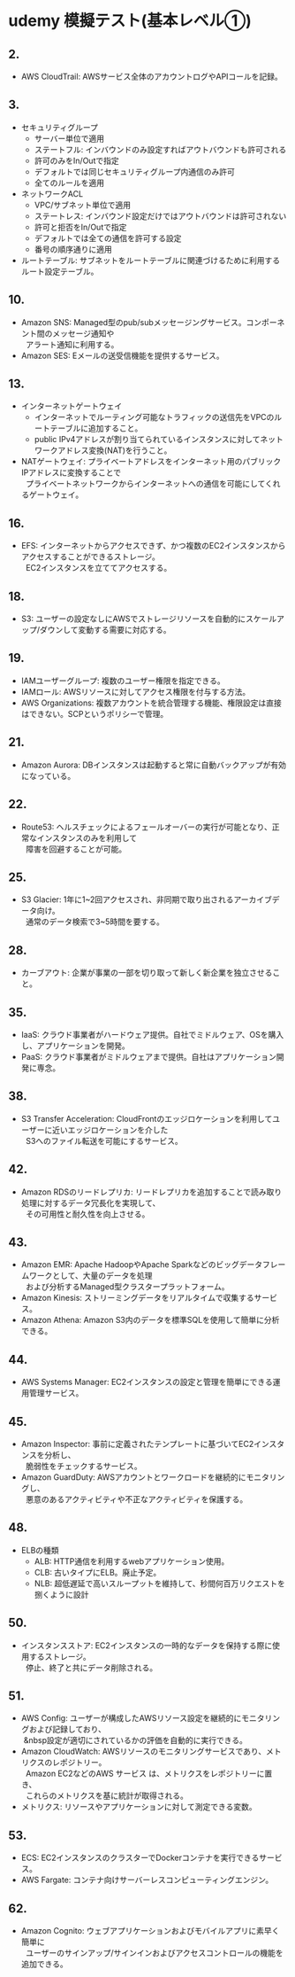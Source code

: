 # udemy 模擬テスト(基本レベル①)

## 2.
- AWS CloudTrail: AWSサービス全体のアカウントログやAPIコールを記録。

## 3.
- セキュリティグループ
    - サーバー単位で適用
    - ステートフル: インバウンドのみ設定すればアウトバウンドも許可される
    - 許可のみをIn/Outで指定
    - デフォルトでは同じセキュリティグループ内通信のみ許可
    - 全てのルールを適用
- ネットワークACL
    - VPC/サブネット単位で適用
    - ステートレス: インバウンド設定だけではアウトバウンドは許可されない
    - 許可と拒否をIn/Outで指定
    - デフォルトでは全ての通信を許可する設定
    - 番号の順序通りに適用
- ルートテーブル: サブネットをルートテーブルに関連づけるために利用するルート設定テーブル。

## 10.
- Amazon SNS: Managed型のpub/subメッセージングサービス。コンポーネント間のメッセージ通知や  
&nbsp;&nbsp;アラート通知に利用する。
- Amazon SES: Eメールの送受信機能を提供するサービス。

## 13.
- インターネットゲートウェイ
    - インターネットでルーティング可能なトラフィックの送信先をVPCのルートテーブルに追加すること。
    - public IPv4アドレスが割り当てられているインスタンスに対してネットワークアドレス変換(NAT)を行うこと。
- NATゲートウェイ: プライベートアドレスをインターネット用のパブリックIPアドレスに変換することで  
&nbsp;&nbsp;プライベートネットワークからインターネットへの通信を可能にしてくれるゲートウェイ。

## 16.
- EFS: インターネットからアクセスできず、かつ複数のEC2インスタンスからアクセスすることができるストレージ。  
&nbsp;&nbsp;EC2インスタンスを立ててアクセスする。

## 18.
- S3: ユーザーの設定なしにAWSでストレージリソースを自動的にスケールアップ/ダウンして変動する需要に対応する。

## 19.
- IAMユーザーグループ: 複数のユーザー権限を指定できる。
- IAMロール: AWSリソースに対してアクセス権限を付与する方法。
- AWS Organizations: 複数アカウントを統合管理する機能、権限設定は直接はできない。SCPというポリシーで管理。

## 21.
- Amazon Aurora: DBインスタンスは起動すると常に自動バックアップが有効になっている。

## 22.
- Route53: ヘルスチェックによるフェールオーバーの実行が可能となり、正常なインスタンスのみを利用して  
&nbsp;&nbsp;障害を回避することが可能。

## 25.
- S3 Glacier: 1年に1~2回アクセスされ、非同期で取り出されるアーカイブデータ向け。  
&nbsp;&nbsp;通常のデータ検索で3~5時間を要する。

## 28.
- カーブアウト: 企業が事業の一部を切り取って新しく新企業を独立させること。

## 35.
- IaaS: クラウド事業者がハードウェア提供。自社でミドルウェア、OSを購入し、アプリケーションを開発。
- PaaS: クラウド事業者がミドルウェアまで提供。自社はアプリケーション開発に専念。

## 38.
- S3 Transfer Acceleration: CloudFrontのエッジロケーションを利用してユーザーに近いエッジロケーションを介した  
&nbsp;&nbsp;S3へのファイル転送を可能にするサービス。

## 42.
- Amazon RDSのリードレプリカ: リードレプリカを追加することで読み取り処理に対するデータ冗長化を実現して、  
&nbsp;&nbsp;その可用性と耐久性を向上させる。

## 43.
- Amazon EMR: Apache HadoopやApache Sparkなどのビッグデータフレームワークとして、大量のデータを処理  
&nbsp;&nbsp;および分析するManaged型クラスタープラットフォーム。
- Amazon Kinesis: ストリーミングデータをリアルタイムで収集するサービス。
- Amazon Athena: Amazon S3内のデータを標準SQLを使用して簡単に分析できる。

## 44.
- AWS Systems Manager: EC2インスタンスの設定と管理を簡単にできる運用管理サービス。

## 45.
- Amazon Inspector: 事前に定義されたテンプレートに基づいてEC2インスタンスを分析し、  
&nbsp;&nbsp;脆弱性をチェックするサービス。
- Amazon GuardDuty: AWSアカウントとワークロードを継続的にモニタリングし、  
&nbsp;&nbsp;悪意のあるアクティビティや不正なアクティビティを保護する。

## 48.
- ELBの種類
    - ALB: HTTP通信を利用するwebアプリケーション使用。
    - CLB: 古いタイプにELB。廃止予定。
    - NLB: 超低遅延で高いスループットを維持して、秒間何百万リクエストを捌くように設計

## 50.
- インスタンスストア: EC2インスタンスの一時的なデータを保持する際に使用するストレージ。  
&nbsp;&nbsp;停止、終了と共にデータ削除される。

## 51.
- AWS Config: ユーザーが構成したAWSリソース設定を継続的にモニタリングおよび記録しており、  
&nbsp;&nbsp設定が適切にされているかの評価を自動的に実行できる。
- Amazon CloudWatch: AWSリソースのモニタリングサービスであり、メトリクスのレポジトリー。  
&nbsp;&nbsp;Amazon EC2などのAWS サービス は、メトリクスをレポジトリーに置き、  
&nbsp;&nbsp;これらのメトリクスを基に統計が取得される。
- メトリクス: リソースやアプリケーションに対して測定できる変数。

## 53. 
- ECS: EC2インスタンスのクラスターでDockerコンテナを実行できるサービス。
- AWS Fargate: コンテナ向けサーバーレスコンピューティングエンジン。

## 62.
- Amazon Cognito: ウェブアプリケーションおよびモバイルアプリに素早く簡単に  
&nbsp;&nbsp;ユーザーのサインアップ/サインインおよびアクセスコントロールの機能を追加できる。
